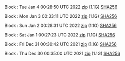 Block [](https://testnet-insight.dashevo.org/insight/block/): Tue Jan  4 00:28:50 UTC 2022 [zip](https://dash-bootstrap.ams3.digitaloceanspaces.com/testnet/2022-01-04/bootstrap.dat.zip) (1.1G) [SHA256](https://dash-bootstrap.ams3.digitaloceanspaces.com/testnet/2022-01-04/sha256.txt)

Block [](https://testnet-insight.dashevo.org/insight/block/): Mon Jan  3 00:33:11 UTC 2022 [zip](https://dash-bootstrap.ams3.digitaloceanspaces.com/testnet/2022-01-03/bootstrap.dat.zip) (1.1G) [SHA256](https://dash-bootstrap.ams3.digitaloceanspaces.com/testnet/2022-01-03/sha256.txt)

Block [](https://testnet-insight.dashevo.org/insight/block/): Sun Jan  2 00:28:31 UTC 2022 [zip](https://dash-bootstrap.ams3.digitaloceanspaces.com/testnet/2022-01-02/bootstrap.dat.zip) (1.1G) [SHA256](https://dash-bootstrap.ams3.digitaloceanspaces.com/testnet/2022-01-02/sha256.txt)

Block [](https://testnet-insight.dashevo.org/insight/block/): Sat Jan  1 00:27:23 UTC 2022 [zip](https://dash-bootstrap.ams3.digitaloceanspaces.com/testnet/2022-01-01/bootstrap.dat.zip) (1.1G) [SHA256](https://dash-bootstrap.ams3.digitaloceanspaces.com/testnet/2022-01-01/sha256.txt)

Block [](https://testnet-insight.dashevo.org/insight/block/): Fri Dec 31 00:30:42 UTC 2021 [zip](https://dash-bootstrap.ams3.digitaloceanspaces.com/testnet/2021-12-31/bootstrap.dat.zip) (1.1G) [SHA256](https://dash-bootstrap.ams3.digitaloceanspaces.com/testnet/2021-12-31/sha256.txt)

Block [](https://testnet-insight.dashevo.org/insight/block/): Thu Dec 30 00:35:00 UTC 2021 [zip](https://dash-bootstrap.ams3.digitaloceanspaces.com/testnet/2021-12-30/bootstrap.dat.zip) (1.1G) [SHA256](https://dash-bootstrap.ams3.digitaloceanspaces.com/testnet/2021-12-30/sha256.txt)
